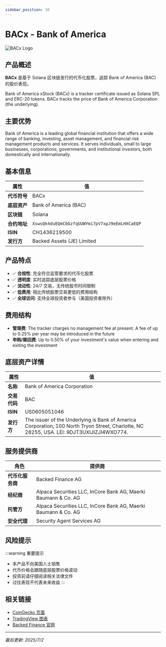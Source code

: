 ```yaml
---
sidebar_position: 10
---
```


# BACx - Bank of America

![BACx Logo](/img/tokens/bacx.svg)

## 产品概述

**BACx** 是基于 Solana 区块链发行的代币化股票，追踪 Bank of America (BAC) 的股价表现。

Bank of America xStock (BACx) is a tracker certificate issued as Solana SPL and ERC-20 tokens. BACx tracks the price of Bank of America Corporation (the underlying).

## 主要优势

Bank of America is a leading global financial institution that offers a wide range of banking, investing, asset management, and financial risk management products and services. It serves individuals, small to large businesses, corporations, governments, and institutional investors, both domestically and internationally.


## 基本信息

| 属性 | 值 |
|------|----|
| **代币符号** | BACx |
| **底层资产** | Bank of America (BAC) |
| **区块链** | Solana |
| **合约地址** | `XswsQk4duEQmCbGzfqUUWYmi7pV7xpJ9eEmLHXCaEQP` |
| **ISIN** | CH1436219500 |
| **发行方** | Backed Assets (JE) Limited |

## 产品特点

- ✅ **合规性**: 完全符合监管要求的代币化股票
- ✅ **透明度**: 实时追踪底层股票价格
- ✅ **流动性**: 24/7 交易，无传统股市时间限制
- ✅ **低费用**: 相比传统股票交易更低的费用结构
- ✅ **全球访问**: 支持全球投资者参与（美国投资者除外）

## 费用结构

- **管理费**: The tracker charges no management fee at present. A fee of up to 0.25% per year may be introduced in the future
- **申购/赎回费**: Up to 0.50% of your investment's value when entering and exiting the investment

## 底层资产详情

| 属性 | 值 |
|------|----|
| **名称** | Bank of America Corporation |
| **交易代码** | BAC |
| **ISIN** | US0605051046 |
| **发行方** | The issuer of the Underlying is Bank of America Corporation, 100 North Tryon Street, Charlotte, NC 28255, USA. LEI: 9DJT3UXIJIZJI4WXO774. |

## 服务提供商

| 角色 | 提供商 |
|------|----|
| **代币化服务商** | Backed Finance AG |
| **经纪商** | Alpaca Securities LLC, InCore Bank AG, Maerki Baumann & Co. AG |
| **托管方** | Alpaca Securities LLC, InCore Bank AG, Maerki Baumann & Co. AG |
| **安全代理** | Security Agent Services AG |

## 风险提示

:::warning 重要提示
- 本产品不向美国人士销售
- 代币价格会跟随底层股票价格波动
- 投资前请仔细阅读相关法律文件
- 过往表现不代表未来收益
:::

## 相关链接

- [CoinGecko 页面](https://www.coingecko.com/)
- [TradingView 图表](https://www.tradingview.com/)
- [Backed Finance 官网](https://backed.fi/)

---

*最后更新: 2025/7/2*
